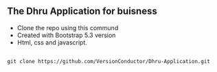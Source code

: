 ## The Dhru Application for buisness

- Clone the repo using this commund
- Created with Bootstrap 5.3 version
- Html, css and javascript.

##
    git clone https://github.com/VersionConductor/Dhru-Application.git

